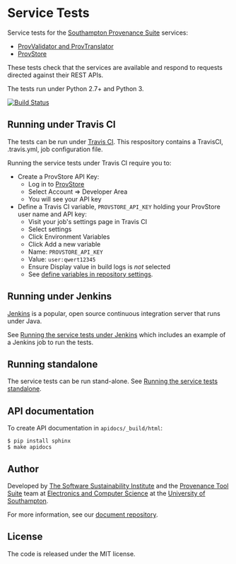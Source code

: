 # Service Tests

Service tests for the [Southampton Provenance Suite](https://provenance.ecs.soton.ac.uk) services:

* [ProvValidator and ProvTranslator](https://provenance.ecs.soton.ac.uk/validator)
* [ProvStore](https://provenance.ecs.soton.ac.uk/store/)

These tests check that the services are available and respond to requests directed against their REST APIs.

The tests run under Python 2.7+ and Python 3.

[![Build Status](https://travis-ci.org/prov-suite/service-tests.svg)](https://travis-ci.org/prov-suite/service-tests)

## Running under Travis CI

The tests can be run under [Travis CI](https://travis-ci.org). This respository contains a TravisCI, .travis.yml, job configuration file.

Running the service tests under Travis CI require you to:

* Create a ProvStore API Key:
  - Log in to [ProvStore](https://provenance.ecs.soton.ac.uk/store)
  - Select Account => Developer Area
  - You will see your API key
* Define a Travis CI variable, `PROVSTORE_API_KEY` holding your ProvStore user name and API key:
  - Visit your job's settings page in Travis CI
  - Select settings
  - Click Environment Variables
  - Click Add a new variable
  - Name: `PROVSTORE_API_KEY`
  - Value: `user:qwert12345`
  - Ensure Display value in build logs is *not* selected  
  - See [define variables in repository settings](http://docs.travis-ci.com/user/environment-variables/#Defining-Variables-in-Repository-Settings).

## Running under Jenkins

[Jenkins](https://jenkins-ci.org) is a popular, open source continuous integration server that runs under Java.

See [Running the service tests under Jenkins](./Jenkins.md) which includes an example of a Jenkins job to run the tests.

## Running standalone

The service tests can be run stand-alone. See [Running the service tests standalone](./Standalone.md).

## API documentation

To create API documentation in `apidocs/_build/html`:

```
$ pip install sphinx
$ make apidocs
```

## Author

Developed by [The Software Sustainability Institute](http://www.software.ac.uk>) and the [Provenance Tool Suite](http://provenance.ecs.soton.ac.uk/) team at [Electronics and Computer Science](http://www.ecs.soton.ac.uk) at the [University of Southampton](http://www.soton.ac.uk).

For more information, see our [document repository](https://github.com/prov-suite/ssi-consultancy/).

## License

The code is released under the MIT license.
